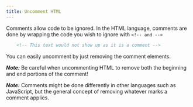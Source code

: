 ```yaml
---
title: Uncomment HTML
---
```

Comments allow code to be ignored. In the HTML language, comments are done by wrapping the code you wish to ignore with `<!-- and -->`

```html
    <!-- This text would not show up as it is a comment -->
```

You can easily uncomment by just removing the comment elements.

**_Note:_** Be careful when uncommenting HTML to remove both the beginning and end portions of the comment!

**_Note:_** Comments might be done differently in other languages such as JavaScript, but the general concept of removing whatever marks a comment applies.
